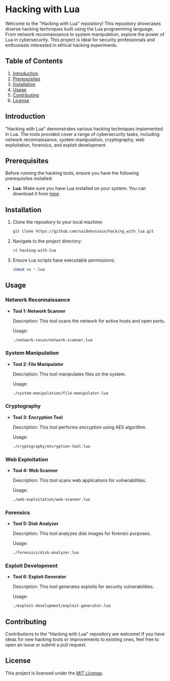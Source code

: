 # Hacking with Lua

Welcome to the "Hacking with Lua" repository! This repository showcases diverse hacking techniques built using the Lua programming language. From network reconnaissance to system manipulation, explore the power of Lua in cybersecurity. This project is ideal for security professionals and enthusiasts interested in ethical hacking experiments.

## Table of Contents

1. [Introduction](#introduction)
2. [Prerequisites](#prerequisites)
3. [Installation](#installation)
4. [Usage](#usage)
5. [Contributing](#contributing)
6. [License](#license)

## Introduction

"Hacking with Lua" demonstrates various hacking techniques implemented in Lua. The tools provided cover a range of cybersecurity tasks, including network reconnaissance, system manipulation, cryptography, web exploitation, forensics, and exploit development.

## Prerequisites

Before running the hacking tools, ensure you have the following prerequisites installed:

- **Lua**: Make sure you have Lua installed on your system. You can download it from [here](https://www.lua.org/download.html).

## Installation

1. Clone the repository to your local machine:

    ```bash
    git clone https://github.com/saidehossain/hacking_with_lua.git
    ```

2. Navigate to the project directory:

    ```bash
    cd hacking-with-lua
    ```

3. Ensure Lua scripts have executable permissions:

    ```bash
    chmod +x *.lua
    ```

## Usage

### Network Reconnaissance

- **Tool 1: Network Scanner**
  
  Description: This tool scans the network for active hosts and open ports.
  
  Usage:
  
  ```bash
  ./network-recon/network-scanner.lua
  ```

### System Manipulation

- **Tool 2: File Manipulator**
  
  Description: This tool manipulates files on the system.
  
  Usage:
  
  ```bash
  ./system-manipulation/file-manipulator.lua
  ```

### Cryptography

- **Tool 3: Encryption Tool**
  
  Description: This tool performs encryption using AES algorithm.
  
  Usage:
  
  ```bash
  ./cryptography/encryption-tool.lua
  ```

### Web Exploitation

- **Tool 4: Web Scanner**
  
  Description: This tool scans web applications for vulnerabilities.
  
  Usage:
  
  ```bash
  ./web-exploitation/web-scanner.lua
  ```

### Forensics

- **Tool 5: Disk Analyzer**
  
  Description: This tool analyzes disk images for forensic purposes.
  
  Usage:
  
  ```bash
  ./forensics/disk-analyzer.lua
  ```

### Exploit Development

- **Tool 6: Exploit Generator**
  
  Description: This tool generates exploits for security vulnerabilities.
  
  Usage:
  
  ```bash
  ./exploit-development/exploit-generator.lua
  ```

## Contributing

Contributions to the "Hacking with Lua" repository are welcome! If you have ideas for new hacking tools or improvements to existing ones, feel free to open an issue or submit a pull request.

## License

This project is licensed under the [MIT License](LICENSE).
